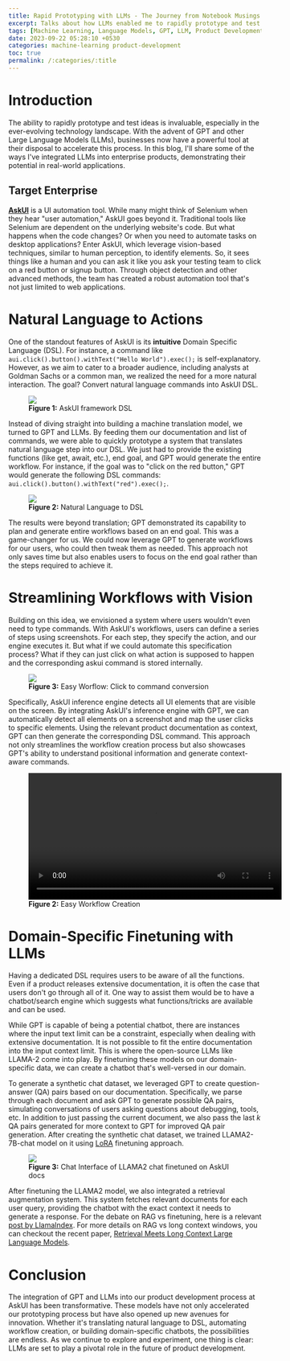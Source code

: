 ```yaml
---
title: Rapid Prototyping with LLMs - The Journey from Notebook Musings to Real-World Enterprise Solutions
excerpt: Talks about how LLMs enabled me to rapidly prototype and test ideas and how they are enabling a new era of Product Integration. 
tags: [Machine Learning, Language Models, GPT, LLM, Product Development, Prototyping, huggingface, transformers]
date: 2023-09-22 05:28:10 +0530
categories: machine-learning product-development
toc: true
permalink: /:categories/:title
---
```


# Introduction

The ability to rapidly prototype and test ideas is invaluable, especially in the ever-evolving technology landscape. With the advent of GPT and other Large Language Models (LLMs), businesses now have a powerful tool at their disposal to accelerate this process. In this blog, I'll share some of the ways I've integrated LLMs into enterprise products, demonstrating their potential in real-world applications.

## Target Enterprise

[__AskUI__](https://www.askui.com/) is a UI automation tool. While many might think of Selenium when they hear "user automation," AskUI goes beyond it. Traditional tools like Selenium are dependent on the underlying website's code. But what happens when the code changes? Or when you need to automate tasks on desktop applications? Enter AskUI, which leverage vision-based techniques, similar to human perception, to identify elements. So, it sees things like a human and you can ask it like you ask your testing team to click on a red button or signup button. Through object detection and other advanced methods, the team has created a robust automation tool that's not just limited to web applications.

# Natural Language to Actions

One of the standout features of AskUI is its __intuitive__ Domain Specific Language (DSL). For instance, a command like `aui.click().button().withText("Hello World").exec();` is self-explanatory. However, as we aim to cater to a broader audience, including analysts at Goldman Sachs or a common man, we realized the need for a more natural interaction. The goal? Convert natural language commands into AskUI DSL.

<figure>
    <a href="{{ site.url }}/{{ site.baseurl }}/assets/images/blog-llm-prototype/intro2dsl.jpg"><img src="{{ site.url }}/{{ site.baseurl }}/assets/images/blog-llm-prototype/intro2dsl.jpg"></a>
    <figcaption><b>Figure 1:</b> AskUI framework DSL </figcaption>
</figure>

Instead of diving straight into building a machine translation model, we turned to GPT and LLMs. By feeding them our documentation and list of commands, we were able to quickly prototype a system that translates natural language step into our DSL. We just had to provide the existing functions (like get, await, etc.), end goal, and GPT would generate the entire workflow. For instance, if the goal was to "click on the red button," GPT would generate the following DSL commands: `aui.click().button().withText("red").exec();`.

<figure>
    <a href="{{ site.url }}/{{ site.baseurl }}/assets/images/blog-llm-prototype/nli2dsl.png"><img src="{{ site.url }}/{{ site.baseurl }}/assets/images/blog-llm-prototype/nli2dsl.png"></a>
    <figcaption><b>Figure 2:</b> Natural Language to DSL </figcaption>
</figure>

The results were beyond translation; GPT demonstrated its capability to plan and generate entire workflows based on an end goal. This was a game-changer for us. We could now leverage GPT to generate workflows for our users, who could then tweak them as needed. This approach not only saves time but also enables users to focus on the end goal rather than the steps required to achieve it.

# Streamlining Workflows with Vision

Building on this idea, we envisioned a system where users wouldn't even need to type commands. With AskUI's workflows, users can define a series of steps using screenshots. For each step, they specify the action, and our engine executes it. But what if we could automate this specification process? What if they can just click on what action is supposed to happen and the corresponding askui command is stored internally.

<figure>
    <a href="{{ site.url }}/{{ site.baseurl }}/assets/images/blog-llm-prototype/click2command.jpg"><img src="{{ site.url }}/{{ site.baseurl }}/assets/images/blog-llm-prototype/click2command.jpg"></a>
    <figcaption><b>Figure 3:</b> Easy Worflow: Click to command conversion </figcaption>
</figure>

Specifically, AskUI inference engine detects all UI elements that are visible on the screen. By integrating AskUI's inference engine with GPT, we can automatically detect all elements on a screenshot and map the user clicks to specific elements. Using the relevant product documentation as context, GPT can then generate the corresponding DSL command. This approach not only streamlines the workflow creation process but also showcases GPT's ability to understand positional information and generate context-aware commands.

<figure style="max-width: 100%; width: 100%;">
<video controls style="max-width: 100%; width: 100%; height: auto;">
    <source src="{{ site.url }}/{{ site.baseurl }}/assets/vids/llm_prototype/easyworkflow.mp4" type="video/mp4">
</video>
    <figcaption><b>Figure 2:</b> Easy Workflow Creation </figcaption>
</figure>

# Domain-Specific Finetuning with LLMs

Having a dedicated DSL requires users to be aware of all the functions. Even if a product releases extensive documentation, it is often the case that users don't go through all of it. One way to assist them would be to have a chatbot/search engine which suggests what functions/tricks are available and can be used.

While GPT is capable of being a potential chatbot, there are instances where the input text limit can be a constraint, especially when dealing with extensive documentation. It is not possible to fit the entire documentation into the input context limit. This is where the open-source LLMs like LLAMA-2 come into play. By finetuning these models on our domain-specific data, we can create a chatbot that's well-versed in our domain.

To generate a synthetic chat dataset, we leveraged GPT to create question-answer (QA) pairs based on our documentation. Specifically, we parse through each document and ask GPT to generate possible QA pairs, simulating conversations of users asking questions about debugging, tools, etc. In addition to just passing the current document, we also pass the last _k_ QA pairs generated for more context to GPT for improved QA pair generation. After creating the synthetic chat dataset, we trained LLAMA2-7B-chat model on it using [LoRA](https://gitlostmurali.com/machine-learning/data-science/lora-qlora) finetuning approach.


<figure>
    <a href="{{ site.url }}/{{ site.baseurl }}/assets/images/blog-llm-prototype/chat1.png"><img src="{{ site.url }}/{{ site.baseurl }}/assets/images/blog-llm-prototype/chat1.png"></a>
    <figcaption><b>Figure 3:</b> Chat Interface of LLAMA2 chat finetuned on AskUI docs</figcaption>
</figure>

After finetuning the LLAMA2 model, we also integrated a retrieval augmentation system. This system fetches relevant documents for each user query, providing the chatbot with the exact context it needs to generate a response. For the debate on RAG vs finetuning, here is a relevant [post by LlamaIndex](https://www.linkedin.com/posts/llamaindex_we-added-a-lot-of-new-fine-tuning-features-activity-7116229026754543616-i-Ab?utm_source=share&utm_medium=member_ios). For more details on RAG vs long context windows, you can checkout the recent paper, [Retrieval Meets Long Context Large Language Models](https://arxiv.org/pdf/2310.03025.pdf).

# Conclusion

The integration of GPT and LLMs into our product development process at AskUI has been transformative. These models have not only accelerated our prototyping process but have also opened up new avenues for innovation. Whether it's translating natural language to DSL, automating workflow creation, or building domain-specific chatbots, the possibilities are endless. As we continue to explore and experiment, one thing is clear: LLMs are set to play a pivotal role in the future of product development.